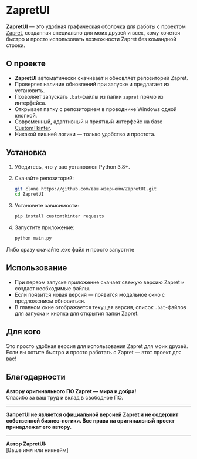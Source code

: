 # ZapretUI

**ZapretUI** — это удобная графическая оболочка для работы с проектом [Zapret](https://github.com/Flowseal/zapret-discord-youtube), созданная специально для моих друзей и всех, кому хочется быстро и просто использовать возможности Zapret без командной строки.

## О проекте

- **ZapretUI** автоматически скачивает и обновляет репозиторий Zapret.
- Проверяет наличие обновлений при запуске и предлагает их установить.
- Позволяет запускать `.bat`-файлы из папки `zapret` прямо из интерфейса.
- Открывает папку с репозиторием в проводнике Windows одной кнопкой.
- Современный, адаптивный и приятный интерфейс на базе [CustomTkinter](https://github.com/TomSchimansky/CustomTkinter).
- Никакой лишней логики — только удобство и простота.

## Установка

1. Убедитесь, что у вас установлен Python 3.8+.
2. Скачайте репозиторий:
    ```sh
    git clone https://github.com/ваш-юзернейм/ZapretUI.git
    cd ZapretUI
    ```
3. Установите зависимости:
    ```sh
    pip install customtkinter requests
    ```

4. Запустите приложение:
    ```sh
    python main.py
    ```
Либо сразу скачайте .exe файл и просто запустите
 
## Использование

- При первом запуске приложение скачает свежую версию Zapret и создаст необходимые файлы.
- Если появится новая версия — появится модальное окно с предложением обновиться.
- В главном окне отображается текущая версия, список `.bat`-файлов для запуска и кнопка для открытия папки Zapret.

## Для кого

Это просто удобная версия для использования Zapret для моих друзей.  
Если вы хотите быстро и просто работать с Zapret — этот проект для вас!

## Благодарности

**Автору оригинального ПО Zapret — мира и добра!**  
Спасибо за ваш труд и вклад в свободное ПО.

---

**ЗапретUI не является официальной версией Zapret и не содержит собственной бизнес-логики. Все права на оригинальный проект принадлежат его автору.**

---

**Автор ZapretUI:**  
[Ваше имя или никнейм]
